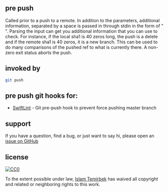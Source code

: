 ## pre push 

Called prior to a push to a remote. In addition to the parameters, additional information, separated by a space is passed in through stdin in the form of "<local ref> <local sha1> <remote ref> <remote sha1>". Parsing the input can get you additional information that you can use to check. For instance, if the local sha1 is 40 zeros long, the push is a delete and if the remote sha1 is 40 zeros, it is a new branch. This can be used to do many comparisons of the pushed ref to what is currently there. A non-zero exit status aborts the push.

## invoked by 

```bash
git push
```

## pre push git hooks for:

* [SwiftLint](https://github.com/aitemr/awesome-git-hooks/blob/master/pre-push/pre-push-protect-branches) - Git pre-push hook to prevent force pushing master branch

## support

If you have a question, find a bug, or just want to say hi, please open an [issue on GitHub](https://github.com/aitemr/awesome-git-hooks/issues/new) 

## license

[![CC0](http://mirrors.creativecommons.org/presskit/buttons/88x31/svg/cc-zero.svg)](https://creativecommons.org/publicdomain/zero/1.0/)

To the extent possible under law, [Islam Temirbek](https://aitemr.github.io) has waived all copyright and related or neighboring rights to this work.